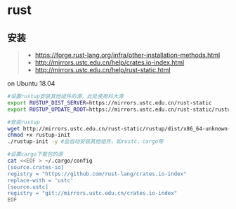 # rust

## 安装

> - <https://forge.rust-lang.org/infra/other-installation-methods.html>
> - <http://mirrors.ustc.edu.cn/help/crates.io-index.html>
> - <http://mirrors.ustc.edu.cn/help/rust-static.html>

on Ubuntu 18.04

```bash
#设置rustup安装其他组件的源，此处使用科大源
export RUSTUP_DIST_SERVER=https://mirrors.ustc.edu.cn/rust-static
export RUSTUP_UPDATE_ROOT=https://mirrors.ustc.edu.cn/rust-static/rustup

#安装rustup
wget http://mirrors.ustc.edu.cn/rust-static/rustup/dist/x86_64-unknown-linux-gnu/rustup-init
chmod +x rustup-init
./rustup-init -y #会自动安装其他组件，如rustc、cargo等

#设置cargo下载包的源
cat <<EOF > ~/.cargo/config
[source.crates-io]
registry = "https://github.com/rust-lang/crates.io-index"
replace-with = 'ustc'
[source.ustc]
registry = "git://mirrors.ustc.edu.cn/crates.io-index"
EOF
```
